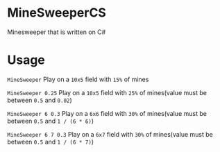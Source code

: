 #  MineSweeperCS
Minesweeper that is written on C#

# Usage
```MineSweeper```
Play on a `10x5` field with `15%` of mines

`MineSweeper 0.25`
Play on a `10x5` field with `25%` of mines(value must be between `0.5` and `0.02`)

`MineSweeper 6 0.3`
Play on a `6x6` field with `30%` of mines(value must be between `0.5` and `1 / (6 * 6)`)

`MineSweeper 6 7 0.3`
Play on a `6x7` field with `30%` of mines(value must be between `0.5` and `1 / (6 * 7)`)

